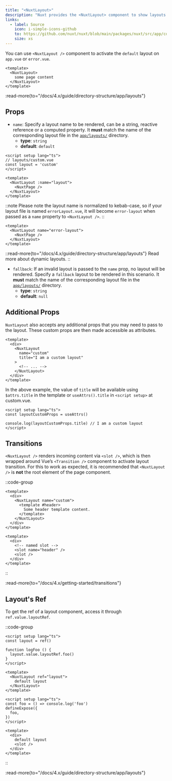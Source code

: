 ```yaml
---
title: "<NuxtLayout>"
description: "Nuxt provides the <NuxtLayout> component to show layouts on pages and error pages."
links:
  - label: Source
    icon: i-simple-icons-github
    to: https://github.com/nuxt/nuxt/blob/main/packages/nuxt/src/app/components/nuxt-layout.ts
    size: xs
---
```


You can use `<NuxtLayout />` component to activate the `default` layout on `app.vue` or `error.vue`.

```vue [app/app.vue]
<template>
  <NuxtLayout>
    some page content
  </NuxtLayout>
</template>
```

:read-more{to="/docs/4.x/guide/directory-structure/app/layouts"}

## Props

- `name`: Specify a layout name to be rendered, can be a string, reactive reference or a computed property. It **must** match the name of the corresponding layout file in the [`app/layouts/`](/docs/4.x/guide/directory-structure/app/layouts) directory.
  - **type**: `string`
  - **default**: `default`

```vue [app/pages/index.vue]
<script setup lang="ts">
// layouts/custom.vue
const layout = 'custom'
</script>

<template>
  <NuxtLayout :name="layout">
    <NuxtPage />
  </NuxtLayout>
</template>
```

::note
Please note the layout name is normalized to kebab-case, so if your layout file is named `errorLayout.vue`, it will become `error-layout` when passed as a `name` property to `<NuxtLayout />`.
::

```vue [error.vue]
<template>
  <NuxtLayout name="error-layout">
    <NuxtPage />
  </NuxtLayout>
</template>
```

::read-more{to="/docs/4.x/guide/directory-structure/app/layouts"}
Read more about dynamic layouts.
::

- `fallback`: If an invalid layout is passed to the `name` prop, no layout will be rendered. Specify a `fallback` layout to be rendered in this scenario. It **must** match the name of the corresponding layout file in the [`app/layouts/`](/docs/4.x/guide/directory-structure/app/layouts) directory.
  - **type**: `string`
  - **default**: `null`

## Additional Props

`NuxtLayout` also accepts any additional props that you may need to pass to the layout. These custom props are then made accessible as attributes.

```vue [app/pages/some-page.vue]
<template>
  <div>
    <NuxtLayout
      name="custom"
      title="I am a custom layout"
    >
      <!-- ... -->
    </NuxtLayout>
  </div>
</template>
```

In the above example, the value of `title` will be available using `$attrs.title` in the template or `useAttrs().title` in `<script setup>` at custom.vue.

```vue [app/layouts/custom.vue]
<script setup lang="ts">
const layoutCustomProps = useAttrs()

console.log(layoutCustomProps.title) // I am a custom layout
</script>
```

## Transitions

`<NuxtLayout />` renders incoming content via `<slot />`, which is then wrapped around Vue’s `<Transition />` component to activate layout transition. For this to work as expected, it is recommended that `<NuxtLayout />` is **not** the root element of the page component.

::code-group

```vue [app/pages/index.vue]
<template>
  <div>
    <NuxtLayout name="custom">
      <template #header>
        Some header template content.
      </template>
    </NuxtLayout>
  </div>
</template>
```

```vue [app/layouts/custom.vue]
<template>
  <div>
    <!-- named slot -->
    <slot name="header" />
    <slot />
  </div>
</template>
```

::

:read-more{to="/docs/4.x/getting-started/transitions"}

## Layout's Ref

To get the ref of a layout component, access it through `ref.value.layoutRef`.

::code-group

```vue [app/app.vue]
<script setup lang="ts">
const layout = ref()

function logFoo () {
  layout.value.layoutRef.foo()
}
</script>

<template>
  <NuxtLayout ref="layout">
    default layout
  </NuxtLayout>
</template>
```

```vue [app/layouts/default.vue]
<script setup lang="ts">
const foo = () => console.log('foo')
defineExpose({
  foo,
})
</script>

<template>
  <div>
    default layout
    <slot />
  </div>
</template>
```

::

:read-more{to="/docs/4.x/guide/directory-structure/app/layouts"}
